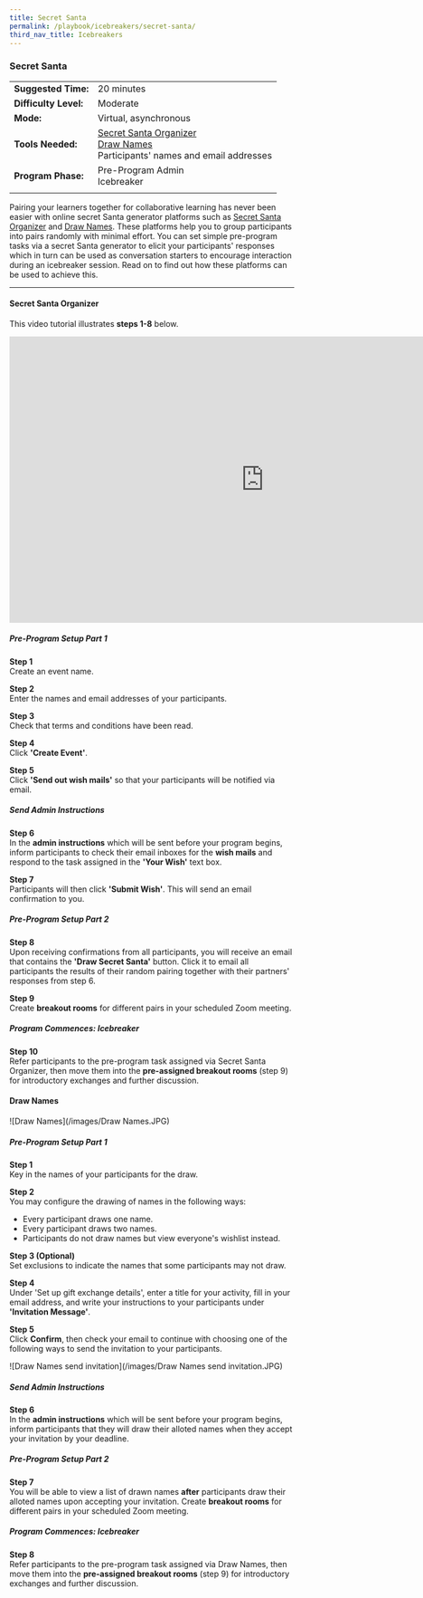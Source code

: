 ```yaml
---
title: Secret Santa
permalink: /playbook/icebreakers/secret-santa/
third_nav_title: Icebreakers
---
```

### Secret Santa 

|                       |                                         |
|-----------------------|-----------------------------------------|
| **Suggested Time:**   | 20 minutes                              |
| **Difficulty Level:** | Moderate                                |
| **Mode:**             | Virtual, asynchronous                   |
| **Tools Needed:**     | [Secret Santa Organizer](https://www.secretsantaorganizer.com/) <br/> [Draw Names](https://www.drawnames.com/secret-santa-generator?step=3) <br/> Participants' names and email addresses | 
| **Program Phase:**    | Pre-Program Admin <br/> Icebreaker      |
|                       |                                         |

Pairing your learners together for collaborative learning has never been easier with online secret Santa generator platforms such as [Secret Santa Organizer](https://www.secretsantaorganizer.com/) and [Draw Names](https://www.drawnames.com/secret-santa-generator?step=3). These platforms help you to group participants into pairs randomly with minimal effort. You can set simple pre-program tasks via a secret Santa generator to elicit your participants' responses which in turn can be used as conversation starters to encourage interaction during an icebreaker session. Read on to find out how these platforms can be used to achieve this.   

---

#### Secret Santa Organizer  

This video tutorial illustrates **steps 1-8** below.  

<iframe width="900" height="506" src="https://www.youtube.com/embed/MSChDJFSO1k" frameborder="0" allow="accelerometer; autoplay; clipboard-write; encrypted-media; gyroscope; picture-in-picture" allowfullscreen></iframe>    

##### Pre-Program Setup Part 1  

**Step 1**  
Create an event name.  

**Step 2**  
Enter the names and email addresses of your participants.  

**Step 3**  
Check that terms and conditions have been read.  

**Step 4**  
Click **'Create Event'**.  

**Step 5**  
Click **'Send out wish mails'** so that your participants will be notified via email.  

##### Send Admin Instructions   

**Step 6**  
In the **admin instructions** which will be sent before your program begins, inform participants to check their email inboxes for the **wish mails** and respond to the task assigned in the **'Your Wish'** text box.  

**Step 7**  
Participants will then click **'Submit Wish'**. This will send an email confirmation to you.  

##### Pre-Program Setup Part 2  

**Step 8**  
Upon receiving confirmations from all participants, you will receive an email that contains the **'Draw Secret Santa'** button. Click it to email all participants the results of their random pairing together with their partners' responses from step 6.  

**Step 9**  
Create **breakout rooms** for different pairs in your scheduled Zoom meeting.  

##### Program Commences: Icebreaker    

**Step 10**  
Refer participants to the pre-program task assigned via Secret Santa Organizer, then move them into the **pre-assigned breakout rooms** (step 9) for introductory exchanges and further discussion.  
 

#### Draw Names

![Draw Names](/images/Draw Names.JPG)  

##### Pre-Program Setup Part 1  

**Step 1**  
Key in the names of your participants for the draw.  

**Step 2**  
You may configure the drawing of names in the following ways:  
   * Every participant draws one name. 
   * Every participant draws two names. 
   * Participants do not draw names but view everyone's wishlist instead.  
   
**Step 3 (Optional)**  
Set exclusions to indicate the names that some participants may not draw.  

**Step 4**  
Under 'Set up gift exchange details', enter a title for your activity, fill in your email address, and write your instructions to your participants under **'Invitation Message'**.  

**Step 5**  
Click **Confirm**, then check your email to continue with choosing one of the following ways to send the invitation to your participants.  

   ![Draw Names send invitation](/images/Draw Names send invitation.JPG)  

##### Send Admin Instructions   

**Step 6**  
In the **admin instructions** which will be sent before your program begins, inform participants that they will draw their alloted names when they accept your invitation by your deadline.  

##### Pre-Program Setup Part 2  

**Step 7**  
You will be able to view a list of drawn names **after** participants draw their alloted names upon accepting your invitation. Create **breakout rooms** for different pairs in your scheduled Zoom meeting.  

##### Program Commences: Icebreaker    

**Step 8**  
Refer participants to the pre-program task assigned via Draw Names, then move them into the **pre-assigned breakout rooms** (step 9) for introductory exchanges and further discussion.  

